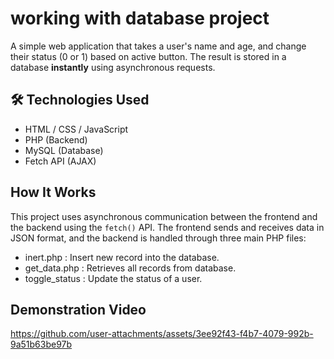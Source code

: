 # working with database project
A simple web application that takes a user's name and age, and change their status (0 or 1) based on active button. The result is stored in a database **instantly** using asynchronous requests.

## 🛠️ Technologies Used
- HTML / CSS / JavaScript  
- PHP (Backend)  
- MySQL (Database)  
- Fetch API (AJAX)

## How It Works
This project uses asynchronous communication between the frontend and the backend using the `fetch()` API. The frontend sends and receives data in JSON format, and the backend is handled through three main PHP files:
 - inert.php : Insert new record into the database.
 - get_data.php : Retrieves all records from database.
 - toggle_status : Update the status of a user.

## Demonstration Video 
https://github.com/user-attachments/assets/3ee92f43-f4b7-4079-992b-9a51b63be97b

